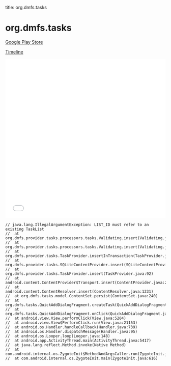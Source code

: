 title: org.dmfs.tasks

# org.dmfs.tasks

[Google Play Store](https://play.google.com/store/apps/details?id=org.dmfs.tasks)

[Timeline](./vis-timeline.html)

<iframe src="./vis-timeline.html" width="100%" height="500px" style="border:none;"></iframe>

```
// java.lang.IllegalArgumentException: LIST_ID must refer to an existing TaskList
// 	at org.dmfs.provider.tasks.processors.tasks.Validating.insert(Validating.java:67)
// 	at org.dmfs.provider.tasks.processors.tasks.Validating.insert(Validating.java:34)
// 	at org.dmfs.provider.tasks.TaskProvider.insertInTransaction(TaskProvider.java:888)
// 	at org.dmfs.provider.tasks.SQLiteContentProvider.insert(SQLiteContentProvider.java:154)
// 	at org.dmfs.provider.tasks.TaskProvider.insert(TaskProvider.java:92)
// 	at android.content.ContentProvider$Transport.insert(ContentProvider.java:263)
// 	at android.content.ContentResolver.insert(ContentResolver.java:1231)
// 	at org.dmfs.tasks.model.ContentSet.persist(ContentSet.java:240)
// 	at org.dmfs.tasks.QuickAddDialogFragment.createTask(QuickAddDialogFragment.java:370)
// 	at org.dmfs.tasks.QuickAddDialogFragment.onClick(QuickAddDialogFragment.java:402)
// 	at android.view.View.performClick(View.java:5204)
// 	at android.view.View$PerformClick.run(View.java:21153)
// 	at android.os.Handler.handleCallback(Handler.java:739)
// 	at android.os.Handler.dispatchMessage(Handler.java:95)
// 	at android.os.Looper.loop(Looper.java:148)
// 	at android.app.ActivityThread.main(ActivityThread.java:5417)
// 	at java.lang.reflect.Method.invoke(Native Method)
// 	at com.android.internal.os.ZygoteInit$MethodAndArgsCaller.run(ZygoteInit.java:726)
// 	at com.android.internal.os.ZygoteInit.main(ZygoteInit.java:616)

```



